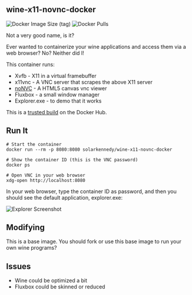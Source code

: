 ## wine-x11-novnc-docker

![Docker Image Size (tag)](https://img.shields.io/docker/image-size/solarkennedy/wine-x11-novnc-docker/latest)
![Docker Pulls](https://img.shields.io/docker/pulls/solarkennedy/wine-x11-novnc-docker)

Not a very good name, is it?

Ever wanted to containerize your wine applications and access them via
a web browser? No? Neither did I!

This container runs:

* Xvfb - X11 in a virtual framebuffer
* x11vnc - A VNC server that scrapes the above X11 server
* [noNVC](https://kanaka.github.io/noVNC/) - A HTML5 canvas vnc viewer
* Fluxbox - a small window manager
* Explorer.exe - to demo that it works

This is a [trusted build](https://registry.hub.docker.com/u/solarkennedy/wine-x11-novnc-docker/)
on the Docker Hub.

## Run It

    # Start the container
    docker run --rm -p 8080:8080 solarkennedy/wine-x11-novnc-docker

    # Show the container ID (this is the VNC password)
    docker ps

    # Open VNC in your web browser
    xdg-open http://localhost:8080


In your web browser, type the container ID as password, and then you should see the default application, explorer.exe:

![Explorer Screenshot](https://raw.githubusercontent.com/solarkennedy/wine-x11-novnc-docker/master/screenshot.png)

## Modifying

This is a base image. You should fork or use this base image to run your own wine programs?

## Issues

* Wine could be optimized a bit
* Fluxbox could be skinned or reduced
